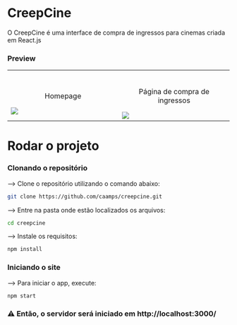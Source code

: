 # CreepCine
O CreepCine é uma interface de compra de ingressos para cinemas criada em React.js 
### Preview
<table width="100%"> 
<tr>
<td width="50%">      
&nbsp; 
<br>
<p align="center">
  Homepage
</p>
<img src="https://user-images.githubusercontent.com/121815039/226644827-5416c261-e36f-4020-aeb8-37277976f03d.png">
</td> 
<td width="50%">
<br>
<p align="center">
  Página de compra de ingressos
</p>
<img src="https://user-images.githubusercontent.com/121815039/226645325-7a77f8a7-c26d-4539-8cff-17aaeba18ef6.png">  
</td>
</table>



# Rodar o projeto
### Clonando o repositório

--> Clone o repositório utilizando o comando abaixo:

```bash
git clone https://github.com/caamps/creepcine.git
```


--> Entre na pasta onde estão localizados os arquivos:

```bash
cd creepcine
```

--> Instale os requisitos:

```bash
npm install
```

### Iniciando o site
--> Para iniciar o app, execute:

```bash
npm start
```


### ⚠ Então, o servidor será iniciado em http://localhost:3000/





